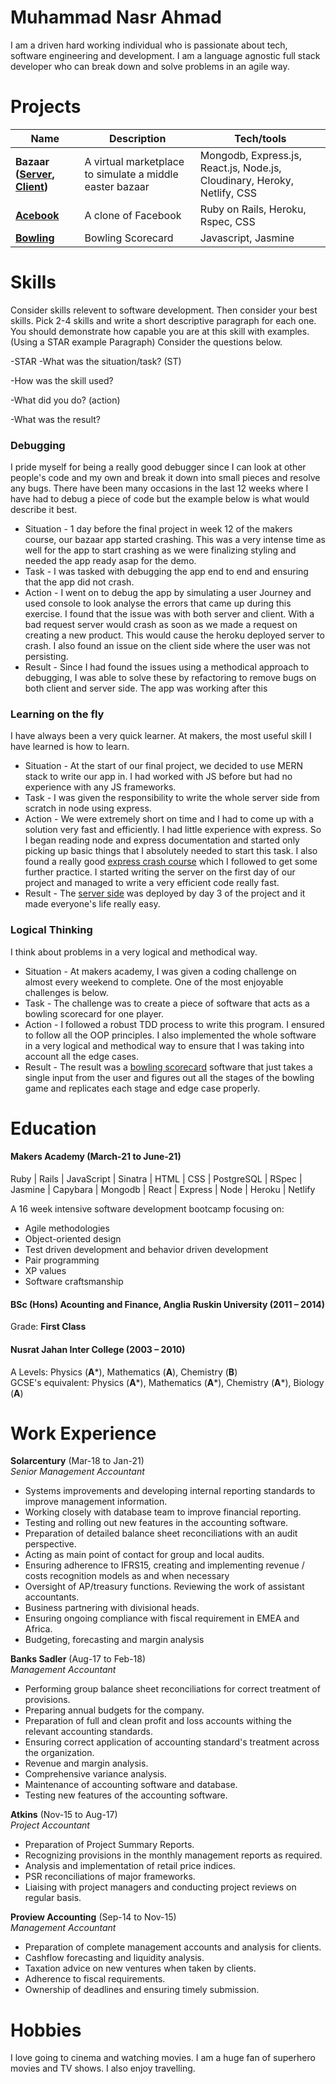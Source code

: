 # Muhammad Nasr Ahmad

I am a driven hard working individual who is passionate about tech, software engineering and development. I am a language agnostic full stack developer who can break down and solve problems in an agile way.

# Projects

| Name                                                                                                           | Description                                              | Tech/tools                                                               |
| -------------------------------------------------------------------------------------------------------------- | -------------------------------------------------------- | ------------------------------------------------------------------------ |
| **Bazaar ([Server](https://github.com/ahmad047/bazaar), [Client](https://github.com/ahmad047/bazaar-server))** | A virtual marketplace to simulate a middle easter bazaar | Mongodb, Express.js, React.js, Node.js, Cloudinary, Heroky, Netlify, CSS |
| **[Acebook](https://github.com/ahmad047/acebook-team-smiley-face)**                                            | A clone of Facebook                                      | Ruby on Rails, Heroku, Rspec, CSS                                        |
| **[Bowling](https://github.com/ahmad047/bowling-challenge-ruby)**                                              | Bowling Scorecard                                        | Javascript, Jasmine                                                      |

# Skills

Consider skills relevent to software development. Then consider your best skills. Pick 2-4 skills and write a short descriptive paragraph for each one. You should demonstrate how capable you are at this skill with examples.
(Using a STAR example Paragraph) Consider the questions below.

-STAR
-What was the situation/task? (ST)

-How was the skill used?

-What did you do? (action)

-What was the result?

### Debugging

I pride myself for being a really good debugger since I can look at other people's code and my own and break it down into small pieces and resolve any bugs. There have been many occasions in the last 12 weeks where I have had to debug a piece of code but the example below is what would describe it best.

- Situation - 1 day before the final project in week 12 of the makers course, our bazaar app started crashing. This was a very intense time as well for the app to start crashing as we were finalizing styling and needed the app ready asap for the demo.
- Task - I was tasked with debugging the app end to end and ensuring that the app did not crash.
- Action - I went on to debug the app by simulating a user Journey and used console to look analyse the errors that came up during this exercise. I found that the issue was with both server and client. With a bad request server would crash as soon as we made a request on creating a new product. This would cause the heroku deployed server to crash. I also found an issue on the client side where the user was not persisting.
- Result - Since I had found the issues using a methodical approach to debugging, I was able to solve these by refactoring to remove bugs on both client and server side. The app was working after this

### Learning on the fly

I have always been a very quick learner. At makers, the most useful skill I have learned is how to learn.

- Situation - At the start of our final project, we decided to use MERN stack to write our app in. I had worked with JS before but had no experience with any JS frameworks.
- Task - I was given the responsibility to write the whole server side from scratch in node using express.
- Action - We were extremely short on time and I had to come up with a solution very fast and efficiently. I had little experience with express. So I began reading node and express documentation and started only picking up basic things that I absolutely needed to start this task. I also found a really good [express crash course](https://www.youtube.com/watch?v=L72fhGm1tfE&t=5s) which I followed to get some further practice. I started writing the server on the first day of our project and managed to write a very efficient code really fast.
- Result - The [server side](https://github.com/ahmad047/bazaar) was deployed by day 3 of the project and it made everyone's life really easy.

### Logical Thinking

I think about problems in a very logical and methodical way.

- Situation - At makers academy, I was given a coding challenge on almost every weekend to complete. One of the most enjoyable challenges is below.
- Task - The challenge was to create a piece of software that acts as a bowling scorecard for one player.
- Action - I followed a robust TDD process to write this program. I ensured to follow all the OOP principles. I also implemented the whole software in a very logical and methodical way to ensure that I was taking into account all the edge cases.
- Result - The result was a [bowling scorecard](https://github.com/ahmad047/bowling-challenge) software that just takes a single input from the user and figures out all the stages of the bowling game and replicates each stage and edge case properly.

# Education

#### Makers Academy (March-21 to June-21)

Ruby | Rails | JavaScript | Sinatra | HTML | CSS | PostgreSQL | RSpec | Jasmine | Capybara | Mongodb | React | Express | Node | Heroku | Netlify

A 16 week intensive software development bootcamp focusing on:

- Agile methodologies
- Object-oriented design
- Test driven development and behavior driven development
- Pair programming
- XP values
- Software craftsmanship
	
#### BSc (Hons) Acounting and Finance, Anglia Ruskin University (2011 – 2014)
Grade: **First Class** 

#### Nusrat Jahan Inter College (2003 – 2010)
A Levels: Physics (**A***), Mathematics (**A**), Chemistry (**B**)<br />
GCSE's equivalent: Physics (**A***), Mathematics (**A***), Chemistry (**A***), Biology (**A**)


# Work Experience

**Solarcentury** (Mar-18 to Jan-21)  
_Senior Management Accountant_

- Systems improvements and developing internal reporting standards to improve management information.
- Working closely with database team to improve financial reporting.
- Testing and rolling out new features in the accounting software.
- Preparation of detailed balance sheet reconciliations with an audit perspective.
- Acting as main point of contact for group and local audits.
- Ensuring adherence to IFRS15, creating and implementing revenue / costs recognition models as and when necessary
- Oversight of AP/treasury functions. Reviewing the work of assistant accountants.
- Business partnering with divisional heads.
- Ensuring ongoing compliance with fiscal requirement in EMEA and Africa.
- Budgeting, forecasting and margin analysis

**Banks Sadler** (Aug-17 to Feb-18)  
_Management Accountant_

- Performing group balance sheet reconciliations for correct treatment of provisions.
- Preparing annual budgets for the company.
- Preparation of full and clean profit and loss accounts withing the relevant accounting standards.
- Ensuring correct application of accounting standard's treatment across the organization.
- Revenue and margin analysis.
- Comprehensive variance analysis.
- Maintenance of accounting software and database.
- Testing new features of the accounting software.

**Atkins** (Nov-15 to Aug-17)  
_Project Accountant_

- Preparation of Project Summary Reports.
- Recognizing provisions in the monthly management reports as required.
- Analysis and implementation of retail price indices.
- PSR reconciliations of major frameworks.
- Liaising with project managers and conducting project reviews on regular basis.

**Proview Accounting** (Sep-14 to Nov-15)  
_Management Accountant_

- Preparation of complete management accounts and analysis for clients.
- Cashflow forecasting and liquidity analysis.
- Taxation advice on new ventures when taken by clients.
- Adherence to fiscal requirements.
- Ownership of deadlines and ensuring timely submission.

# Hobbies

I love going to cinema and watching movies. I am a huge fan of superhero movies and TV shows. I also enjoy travelling.
